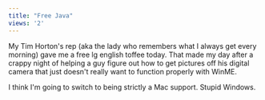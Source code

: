 ```yaml
---
title: "Free Java"
views: '2'
---
```

<p>My Tim Horton's rep (aka the lady who remembers what I always get every morning) gave me a free lg english toffee today.  That made my day after a crappy night of helping a guy figure out how to get pictures off his digital camera that just doesn't really want to function properly with WinME.</p>
<p>I think I'm going to switch to being strictly a Mac support.  Stupid Windows.</p>
